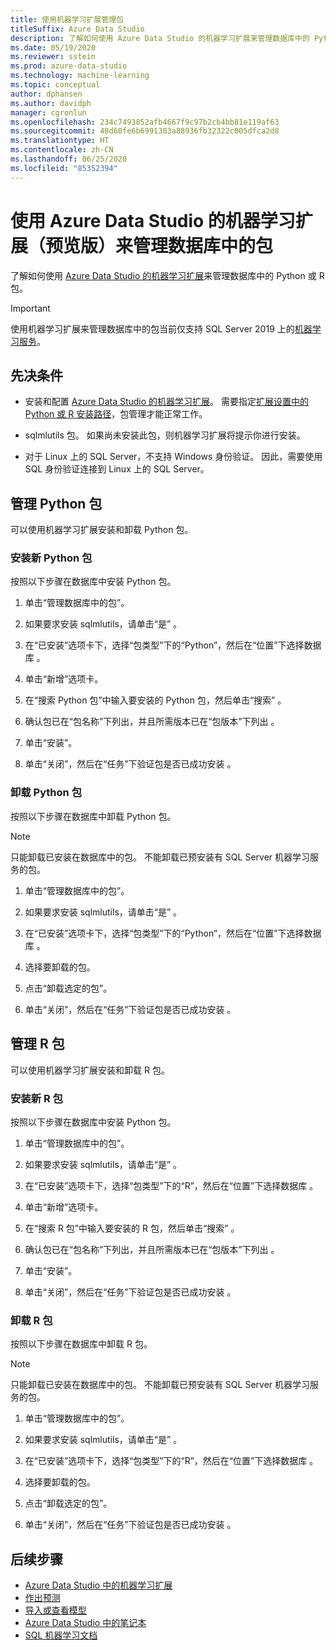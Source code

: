 ```yaml
---
title: 使用机器学习扩展管理包
titleSuffix: Azure Data Studio
description: 了解如何使用 Azure Data Studio 的机器学习扩展来管理数据库中的 Python 或 R 包。
ms.date: 05/19/2020
ms.reviewer: sstein
ms.prod: azure-data-studio
ms.technology: machine-learning
ms.topic: conceptual
author: dphansen
ms.author: davidph
manager: cgronlun
ms.openlocfilehash: 234c7493852afb4667f9c97b2cb4bb81e119af63
ms.sourcegitcommit: 48d60fe6b6991303a88936fb32322c005dfca2d8
ms.translationtype: HT
ms.contentlocale: zh-CN
ms.lasthandoff: 06/25/2020
ms.locfileid: "85352394"
---
```

# <a name="manage-packages-in-database-with-machine-learning-extension-preview-for-azure-data-studio"></a>使用 Azure Data Studio 的机器学习扩展（预览版）来管理数据库中的包

了解如何使用 [Azure Data Studio 的机器学习扩展](machine-learning-extension.md)来管理数据库中的 Python 或 R 包。

> [!IMPORTANT]
> 使用机器学习扩展来管理数据库中的包当前仅支持 SQL Server 2019 上的[机器学习服务](../machine-learning/sql-server-machine-learning-services.md)。

## <a name="prerequisites"></a>先决条件

- 安装和配置 [Azure Data Studio 的机器学习扩展](machine-learning-extension.md)。 需要指定[扩展设置中的 Python 或 R 安装路径](machine-learning-extension.md#settings)，包管理才能正常工作。

- sqlmlutils 包。 如果尚未安装此包，则机器学习扩展将提示你进行安装。

- 对于 Linux 上的 SQL Server，不支持 Windows 身份验证。 因此，需要使用 SQL 身份验证连接到 Linux 上的 SQL Server。

## <a name="manage-python-packages"></a>管理 Python 包

可以使用机器学习扩展安装和卸载 Python 包。

### <a name="install-new-python-package"></a>安装新 Python 包

按照以下步骤在数据库中安装 Python 包。

1. 单击“管理数据库中的包”。

1. 如果要求安装 sqlmlutils，请单击“是” 。

1. 在“已安装”选项卡下，选择“包类型”下的“Python”，然后在“位置”下选择数据库   。

1. 单击“新增”选项卡。

1. 在“搜索 Python 包”中输入要安装的 Python 包，然后单击“搜索” 。

1. 确认包已在“包名称”下列出，并且所需版本已在“包版本”下列出 。

1. 单击“安装”。

1. 单击“关闭”，然后在“任务”下验证包是否已成功安装 。

### <a name="uninstall-a-python-package"></a>卸载 Python 包

按照以下步骤在数据库中卸载 Python 包。

> [!NOTE]
> 只能卸载已安装在数据库中的包。 不能卸载已预安装有 SQL Server 机器学习服务的包。

1. 单击“管理数据库中的包”。

1. 如果要求安装 sqlmlutils，请单击“是” 。

1. 在“已安装”选项卡下，选择“包类型”下的“Python”，然后在“位置”下选择数据库   。

1. 选择要卸载的包。

1. 点击“卸载选定的包”。

1. 单击“关闭”，然后在“任务”下验证包是否已成功安装 。

## <a name="manage-r-packages"></a>管理 R 包

可以使用机器学习扩展安装和卸载 R 包。

### <a name="install-new-r-package"></a>安装新 R 包

按照以下步骤在数据库中安装 Python 包。

1. 单击“管理数据库中的包”。

1. 如果要求安装 sqlmlutils，请单击“是” 。

1. 在“已安装”选项卡下，选择“包类型”下的“R”，然后在“位置”下选择数据库   。

1. 单击“新增”选项卡。

1. 在“搜索 R 包”中输入要安装的 R 包，然后单击“搜索” 。

1. 确认包已在“包名称”下列出，并且所需版本已在“包版本”下列出 。

1. 单击“安装”。

1. 单击“关闭”，然后在“任务”下验证包是否已成功安装 。

### <a name="uninstall-an-r-package"></a>卸载 R 包

按照以下步骤在数据库中卸载 R 包。

> [!NOTE]
> 只能卸载已安装在数据库中的包。 不能卸载已预安装有 SQL Server 机器学习服务的包。

1. 单击“管理数据库中的包”。

1. 如果要求安装 sqlmlutils，请单击“是” 。

1. 在“已安装”选项卡下，选择“包类型”下的“R”，然后在“位置”下选择数据库   。

1. 选择要卸载的包。

1. 点击“卸载选定的包”。

1. 单击“关闭”，然后在“任务”下验证包是否已成功安装 。

## <a name="next-steps"></a>后续步骤

- [Azure Data Studio 中的机器学习扩展](machine-learning-extension.md)
- [作出预测](machine-learning-extension-predictions.md)
- [导入或查看模型](machine-learning-extension-import-view-models.md)
- [Azure Data Studio 中的笔记本](notebooks-guidance.md)
- [SQL 机器学习文档](../machine-learning/index.yml)
